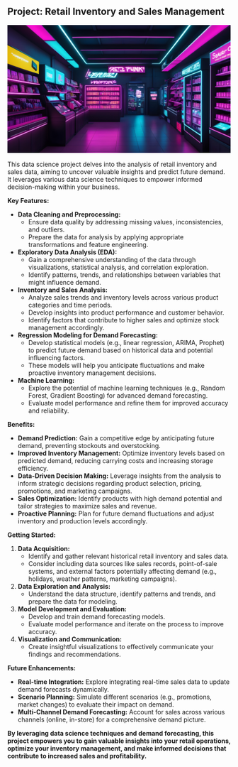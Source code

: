 ## **Project: Retail Inventory and Sales Management**
![](https://github.com/abduallheid/Demand-Forecasting-using-ARIMA-Prophet/blob/main/Project--Retail-Inventory-and-Sales-Management.jpg)


This data science project delves into the analysis of retail inventory and sales data, aiming to uncover valuable insights and predict future demand. It leverages various data science techniques to empower informed decision-making within your business.

**Key Features:**

* **Data Cleaning and Preprocessing:**
    - Ensure data quality by addressing missing values, inconsistencies, and outliers.
    - Prepare the data for analysis by applying appropriate transformations and feature engineering.
* **Exploratory Data Analysis (EDA):**
    - Gain a comprehensive understanding of the data through visualizations, statistical analysis, and correlation exploration.
    - Identify patterns, trends, and relationships between variables that might influence demand.
* **Inventory and Sales Analysis:**
    - Analyze sales trends and inventory levels across various product categories and time periods.
    - Develop insights into product performance and customer behavior.
    - Identify factors that contribute to higher sales and optimize stock management accordingly.
* **Regression Modeling for Demand Forecasting:**
    - Develop statistical models (e.g., linear regression, ARIMA, Prophet) to predict future demand based on historical data and potential influencing factors.
    - These models will help you anticipate fluctuations and make proactive inventory management decisions.
* **Machine Learning:**
    - Explore the potential of machine learning techniques (e.g., Random Forest, Gradient Boosting) for advanced demand forecasting.
    - Evaluate model performance and refine them for improved accuracy and reliability.

**Benefits:**

* **Demand Prediction:** Gain a competitive edge by anticipating future demand, preventing stockouts and overstocking.
* **Improved Inventory Management:** Optimize inventory levels based on predicted demand, reducing carrying costs and increasing storage efficiency.
* **Data-Driven Decision Making:** Leverage insights from the analysis to inform strategic decisions regarding product selection, pricing, promotions, and marketing campaigns.
* **Sales Optimization:** Identify products with high demand potential and tailor strategies to maximize sales and revenue.
* **Proactive Planning:** Plan for future demand fluctuations and adjust inventory and production levels accordingly.

**Getting Started:**

1. **Data Acquisition:**
    - Identify and gather relevant historical retail inventory and sales data.
    - Consider including data sources like sales records, point-of-sale systems, and external factors potentially affecting demand (e.g., holidays, weather patterns, marketing campaigns).
2. **Data Exploration and Analysis:**
    - Understand the data structure, identify patterns and trends, and prepare the data for modeling.
3. **Model Development and Evaluation:**
    - Develop and train demand forecasting models.
    - Evaluate model performance and iterate on the process to improve accuracy.
4. **Visualization and Communication:**
    - Create insightful visualizations to effectively communicate your findings and recommendations.

**Future Enhancements:**

* **Real-time Integration:** Explore integrating real-time sales data to update demand forecasts dynamically.
* **Scenario Planning:** Simulate different scenarios (e.g., promotions, market changes) to evaluate their impact on demand.
* **Multi-Channel Demand Forecasting:** Account for sales across various channels (online, in-store) for a comprehensive demand picture.

**By leveraging data science techniques and demand forecasting, this project empowers you to gain valuable insights into your retail operations, optimize your inventory management, and make informed decisions that contribute to increased sales and profitability.**
